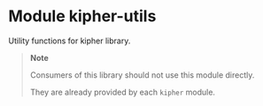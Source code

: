 # Module kipher-utils

Utility functions for kipher library.

> **Note**
>
> Consumers of this library should not use this module directly.
>
> They are already provided by each `kipher` module.
